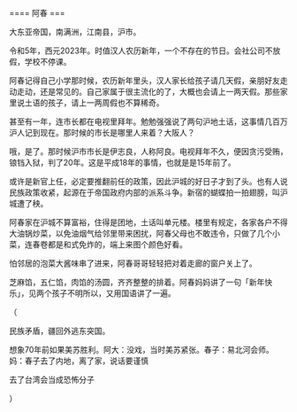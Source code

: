 


==== 阿春  ===


大东亚帝国，南满洲，江南县，沪市。

令和5年，西元2023年。时值汉人农历新年，一个不存在的节日。会社公司不放假，学校不停课。

阿春记得自己小学那时候，农历新年里头，汉人家长给孩子请几天假，亲朋好友走动走动，还是常见的。自己家属于很主流化的了，大概也会请上一两天假。那些家里说土语的孩子，请上一两周假也不算稀奇。

甚至有一年，连市长都在电视里拜年。勉勉强强说了两句沪地土话，这事情几百万沪人记到现在。那时候的市长是哪里人来着？大阪人？

哦，是了。那时候沪市市长是伊志良，人称阿良。电视拜年不久，便因贪污受贿，锒铛入狱，判了20年。这是平成18年的事情，也就是是15年前了。

或许是新官上任，必定要推翻前任的政策，因此沪城的好日子才到了头。也有人说民族政策收紧，起源在于帝国政府内部的派系斗争。新宿的蝴蝶拍一拍翅膀，叫沪城遭了秧。

阿春家在沪城不算富裕，住得是团地，土话叫单元楼。楼里有规定，各家各户不得大油锅炒菜，以免油烟气给邻里带来困扰，阿春父母也不敢违令，只做了几个小菜，连春卷都是和式免炸的，端上来图个颜色好看。

怕邻居的泡菜大酱味串了进来，阿春哥哥轻轻把对着走廊的窗户关上了。

芝麻馅，五仁馅，肉馅的汤圆，齐齐整整的排着。阿春妈妈讲了一句「新年快乐」，见两个孩子不明所以，又用国语讲了一遍。

（

民族矛盾，疆回外逃东突国。

想象70年前如果美苏胜利。阿大：没戏，当时美苏紧张。春子：易北河会师。妈：春子去了内地，离了家，说话要谨慎

去了台湾会当成恐怖分子

）